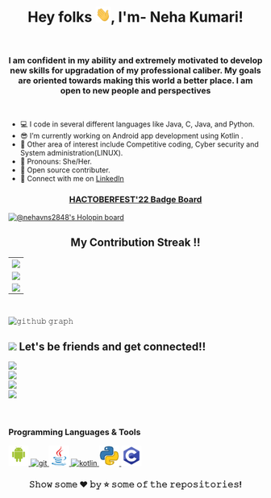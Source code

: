 <h1 align="center">Hey folks <img src = "https://github.com/NehaVns/NehaVns/blob/main/Hi.gif" width = "30" height = "30"/>, I'm- Neha Kumari!</h1><br>
<h3 align = "center">
I am confident in my ability and extremely motivated to develop new skills for upgradation of my professional caliber. My goals are oriented towards making this world a better place. I am open to new people and perspectives
</h3>
<br>

- 💻  I code in several different languages like Java, C, Java, and Python.<br>
- 😎  I’m currently working on Android app development using Kotlin .<br>
- 🔭  Other area of interest include Competitive coding, Cyber security and System administration(LINUX).<br>
- 🧿  Pronouns: She/Her.<br>
- 👯  Open source contributer.<br>
- 📲  Connect with me on [LinkedIn](https://www.linkedin.com/in/nehakumari7202/)<br>

<h3 align = "center"><u>HACTOBERFEST'22 Badge Board</u></h3>

[![@nehavns2848's Holopin board](https://holopin.me/nehavns2848)](https://holopin.io/@nehavns2848)

<!---✨   ➡ ARROW   🌱--->

<h2 align="center">My Contribution Streak !!</h2>

<p align="center">
   
  <table align = "center">
    <tr>
      <td><a>
   <!--<img height="150" width="150" src="https://user-images.githubusercontent.com/85965606/194883377-48faf476-56b7-4550-8574-844f2ca8baca.png">-->
   <img align="center" src="https://github-readme-streak-stats.herokuapp.com/?user=NehaVns&theme=dark&hide_border=true"/>
   <!--<img height="150" width="150" src="https://user-images.githubusercontent.com/85965606/194883387-b4d3b9f8-d432-4b77-8aab-77c6ed120e31.png"> -->
   </a>
      </td
    </tr>
   <tr>
      <td rowspan=1>
         <img src="https://github-readme-stats.vercel.app/api/top-langs/?username=NehaVns&theme=dark" align="center"/>
      </td>
   </tr>
   <tr>
      <td><img src="https://github-readme-stats.vercel.app/api?username=NehaVns&count_private=true&theme=dark&show_icons=true" align="center"/></td>
   </tr>
</table>
<br/>
</p>


![𝚐𝚒𝚝𝚑𝚞𝚋 𝚐𝚛𝚊𝚙𝚑](https://activity-graph.herokuapp.com/graph?username=NehaVns&theme=react-dark&hide_border=true&area=true)
  ## <img src="https://user-images.githubusercontent.com/85965606/194889084-1bef1898-35cb-4db0-916c-9574c7a5aa9e.gif" height="50px" /> Let's be friends and get connected!!

<p align="left">
   <!-- ---------------------------------------------------------------- -->
    <a target="_blank"href="https://github.com/NehaVns"><img src="https://img.shields.io/badge/GitHub-black.svg?&style=for-the-badge&logo=github&logoColor=white" /></a>&nbsp;&nbsp;&nbsp;&nbsp;<br/>
   <a href="https://twitter.com/nehavns2848"><img src="https://img.shields.io/badge/-TWITTER-1ca0f1?&style=for-the-badge&logo=twitter&logoColor=white"/></a>&nbsp;&nbsp;&nbsp;&nbsp;<br/>
   <a target="_blank"href="https://www.linkedin.com/in/nehakumari7202/"><img src="https://img.shields.io/badge/linkedin-%230077B5.svg?&style=for-the-badge&logo=linkedin&logoColor=white" /></a>&nbsp;&nbsp;&nbsp;&nbsp;<br/>
    <a target="_blank"href="https://www.instagram.com/neha2.848/"><img src="https://img.shields.io/badge/-INSTAGRAM-cc0099?&style=for-the-badge&logo=instagram&logoColor=white" /></a>&nbsp;&nbsp;&nbsp;&nbsp;<br/>
   <!-- ---------------------------------------------------------------- -->
</p>

<br>


###  Programming Languages & Tools 
<p align="left"> 
  <a href="https://developer.android.com" target="_blank" rel="noreferrer"> <img src="https://raw.githubusercontent.com/devicons/devicon/master/icons/android/android-original-wordmark.svg" alt="android" width="40" height="40"/> </a> 
  <a href="https://git-scm.com/" target="_blank" rel="noreferrer"> <img src="https://www.vectorlogo.zone/logos/git-scm/git-scm-icon.svg" alt="git" width="40" height="40"/> </a> 
  <a href="https://www.java.com" target="_blank" rel="noreferrer"> <img src="https://raw.githubusercontent.com/devicons/devicon/master/icons/java/java-original.svg" alt="java" width="40" height="40"/> </a> 
  <a href="https://kotlinlang.org" target="_blank" rel="noreferrer"> <img src="https://www.vectorlogo.zone/logos/kotlinlang/kotlinlang-icon.svg" alt="kotlin" width="40" height="40"/> </a> 
  <a href="https://www.python.org/" target="_blank" rel="noreferrer"> <img src="https://github.com/NehaVns/NehaVns/blob/main/Python%20icon.webp" alt="Python" width="40" height="40"/> </a> 
   <a href="https://www.programiz.com/c-programming" target="_blank" rel="noreferrer"> <img src="https://github.com/NehaVns/NehaVns/blob/main/C_programming_logo.png" alt="C" width="40" height="40"/> </a> 
 <br> 
<!--  https://github.com/NehaVns/NehaVns/blob/main/Python%20icon.webp
https://github.com/NehaVns/NehaVns/blob/main/C_programming_logo.png-->
  
  



<div align="center">
  
### 𝚂𝚑𝚘𝚠 𝚜𝚘𝚖𝚎 ❤️ 𝚋𝚢 ⭐ 𝚜𝚘𝚖𝚎 𝚘𝚏 𝚝𝚑𝚎 𝚛𝚎𝚙𝚘𝚜𝚒𝚝𝚘𝚛𝚒𝚎𝚜!

</div>

